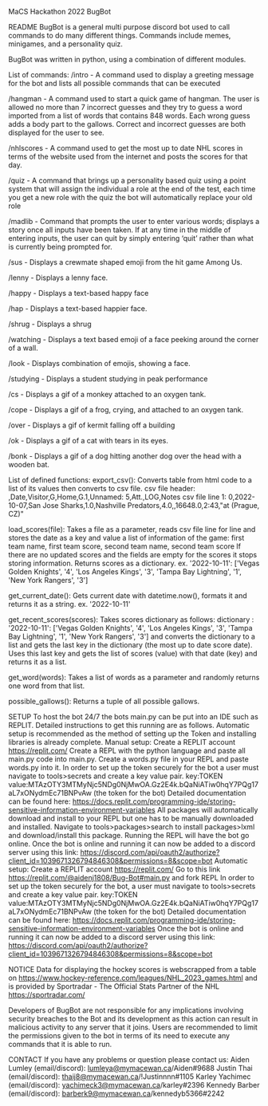 MaCS Hackathon 2022 BugBot

README
BugBot is a general multi purpose discord bot used to call commands to do many different things. Commands include memes, minigames, and a personality quiz.

BugBot was written in python, using a combination of different modules.

List of commands:
/intro - A command used to display a greeting message for the bot and lists all possible commands that can be executed

/hangman - A command used to start a quick game of hangman. The user is allowed no more than 7 incorrect guesses and they try to guess a word imported from a list of words that contains 848 words. Each wrong guess adds a body part to the gallows. Correct and incorrect guesses are both displayed for the user to see.

/nhlscores - A command used to get the most up to date NHL scores in terms of the website used from the internet and posts the scores for that day.

/quiz - A command that brings up a personality based quiz using a point system that will assign the individual a role at the end of the test, each time you get a new role with the quiz the bot will automatically replace your old role

/madlib - Command that prompts the user to enter various words; displays a story once all inputs have been taken. If at any time in the middle of entering inputs, the user can quit by simply entering ‘quit’ rather than what is currently being prompted for.

/sus - Displays a crewmate shaped emoji from the hit game Among Us.

/lenny - Displays a lenny face.

/happy - Displays a text-based happy face

/hap - Displays a text-based happier face.

/shrug - Displays a shrug

/watching - Displays a text based emoji of a face peeking around the corner of a wall.

/look - Displays combination of emojis, showing a face.

/studying - Displays a student studying in peak performance

/cs - Displays a gif of a monkey attached to an oxygen tank.

/cope - Displays a gif of a frog, crying, and attached to an oxygen tank.

/over - Displays a gif of kermit falling off a building

/ok - Displays a gif of a cat with tears in its eyes.

/bonk - Displays a gif of a dog hitting another dog over the head with a wooden bat.

List of defined functions:
export_csv():
Converts table from html code to a list of its values then converts to csv file.
    csv file header: 
    ,Date,Visitor,G,Home,G.1,Unnamed: 5,Att.,LOG,Notes
    csv file line 1: 
    0,2022-10-07,San Jose Sharks,1.0,Nashville Predators,4.0,,16648.0,2:43,"at
    (Prague, CZ)"

load_scores(file):
   Takes a file as a parameter, reads csv file line for line and stores
    the date as a key and value a list of information of the game:
    first team name, first team score, second team name, second team score
    If there are no updated scores and the fields are empty for the scores 
    it stops storing information.
    Returns scores as a dictionary.
    ex. '2022-10-11': ['Vegas Golden Knights', '4', 
                                'Los Angeles Kings', '3', 
                                'Tampa Bay Lightning', '1', 
                                'New York Rangers', '3']

get_current_date():
   Gets current date with datetime.now(), formats it and returns it as a 
    string.
    ex. '2022-10-11'

get_recent_scores(scores):
   Takes scores dictionary as follows:
    dictionary : '2022-10-11': ['Vegas Golden Knights', '4', 
                                             'Los Angeles Kings', '3', 
                                             'Tampa Bay Lightning', '1', 
                                             'New York Rangers', '3']
    and converts the dictionary to a list and gets the last key in the
    dictionary (the most up to date score date). Uses this last key and gets the
    list of scores (value) with that date (key) and returns it as a list.

get_word(words):
   Takes a list of words as a parameter and randomly returns one word from 
    that list.

possible_gallows():
   Returns a tuple of all possible gallows.

SETUP
To host the bot 24/7 the bots main.py can be put into an IDE such as REPLIT. Detailed instructions to get this running are as follows. Automatic setup is recommended as the method of setting up the Token and installing libraries is already complete.
Manual setup:
Create a REPLIT account https://replit.com/ 
Create a REPL with the python language and paste all main.py code into main.py.
Create a words.py file in your REPL and paste words.py into it.
In order to set up the token securely for the bot a user must navigate to tools>secrets and create a key value pair. 
key:TOKEN value:MTAzOTY3MTMyNjc5NDg0NjMwOA.Gz2E4k.bQaNiATiw0hqY7PQg17aL7xONydmEc71BNPvAw (the token for the bot)
Detailed documentation can be found here: https://docs.replit.com/programming-ide/storing-sensitive-information-environment-variables 
All packages will automatically download and install to your REPL but one has to be manually downloaded and installed. Navigate to tools>packages>search to install packages>lxml and download/install this package.
Running the REPL will have the bot go online.
Once the bot is online and running it can now be added to a discord server using this link: https://discord.com/api/oauth2/authorize?client_id=1039671326794846308&permissions=8&scope=bot
Automatic setup:
Create a REPLIT account https://replit.com/ 
Go to this link https://replit.com/@aidenj1808/Bug-Bot#main.py and fork REPL
In order to set up the token securely for the bot, a user must navigate to tools>secrets and create a key value pair. 
key:TOKEN value:MTAzOTY3MTMyNjc5NDg0NjMwOA.Gz2E4k.bQaNiATiw0hqY7PQg17aL7xONydmEc71BNPvAw (the token for the bot)
Detailed documentation can be found here: https://docs.replit.com/programming-ide/storing-sensitive-information-environment-variables
Once the bot is online and running it can now be added to a discord server using this link: https://discord.com/api/oauth2/authorize?client_id=1039671326794846308&permissions=8&scope=bot

NOTICE
Data for displaying the hockey scores is webscrapped from a table on https://www.hockey-reference.com/leagues/NHL_2023_games.html and is provided by Sportradar - The Official Stats Partner of the NHL https://sportradar.com/ 

Developers of BugBot are not responsible for any implications involving security breaches to the Bot and its development as this action can result in malicious activity to any server that it joins. Users are recommended to limit the permissions given to the bot in terms of its need to execute any commands that it is able to run.

CONTACT
If you have any problems or question please contact us:
Aiden Lumley (email/discord): lumleya@mymacewan.ca/Aiden#9688
Justin Thai (email/discord): thaij8@mymacewan.ca/!Justinnnn#1105
Karley Yachimec (email/discord): yachimeck3@mymacewan.ca/karley#2396
Kennedy Barber (email/discord): barberk9@mymacewan.ca/kennedyb5366#2242
